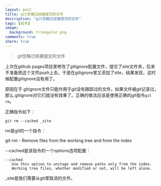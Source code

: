 ```yaml
---
layout: post
title: git忽略已经被提交的文件
description: "git忽略已经被提交的文件"
tags: [技术]
image:
  background: triangular.png
comments: true
share: true
---
```


> git忽略已经被提交的文件

上次在github pages项目里修改了gitignore配置文件，提交了site文件夹，后来不准备把这个文件push上去，于是在gitignore里又添加了site，结果发现，这时候配置gitignore没有用了。

原因在于.gitignore文件只能作用于git没有跟踪过的文件，如果文件被git记录过，那么.gitignore对它们就没有效果了。正确的做法应该是使用正确的git指令```git rm```。

<!-- more -->

正确指令如下：

```
git rm --cached _site
```

rm是git的一个指令：

git-rm - Remove files from the working tree and from the index

--cached是该指令的一个options选项配置：

```
--cached
   Use this option to unstage and remove paths only from the index.
   Working tree files, whether modified or not, will be left alone.
```

_site是我们需要从git里取消的文件。


